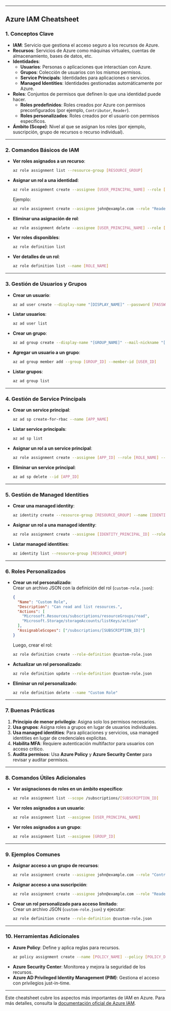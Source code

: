 

---

## **Azure IAM Cheatsheet**

### **1. Conceptos Clave**
- **IAM**: Servicio que gestiona el acceso seguro a los recursos de Azure.
- **Recursos**: Servicios de Azure como máquinas virtuales, cuentas de almacenamiento, bases de datos, etc.
- **Identidades**:
  - **Usuarios**: Personas o aplicaciones que interactúan con Azure.
  - **Grupos**: Colección de usuarios con los mismos permisos.
  - **Service Principals**: Identidades para aplicaciones o servicios.
  - **Managed Identities**: Identidades gestionadas automáticamente por Azure.
- **Roles**: Conjuntos de permisos que definen lo que una identidad puede hacer.
  - **Roles predefinidos**: Roles creados por Azure con permisos preconfigurados (por ejemplo, `Contributor`, `Reader`).
  - **Roles personalizados**: Roles creados por el usuario con permisos específicos.
- **Ámbito (Scope)**: Nivel al que se asignan los roles (por ejemplo, suscripción, grupo de recursos o recurso individual).

---

### **2. Comandos Básicos de IAM**
- **Ver roles asignados a un recurso**:  
  ```bash
  az role assignment list --resource-group [RESOURCE_GROUP]
  ```
- **Asignar un rol a una identidad**:  
  ```bash
  az role assignment create --assignee [USER_PRINCIPAL_NAME] --role [ROLE_NAME] --resource-group [RESOURCE_GROUP]
  ```
  Ejemplo:  
  ```bash
  az role assignment create --assignee john@example.com --role "Reader" --resource-group my-resource-group
  ```
- **Eliminar una asignación de rol**:  
  ```bash
  az role assignment delete --assignee [USER_PRINCIPAL_NAME] --role [ROLE_NAME] --resource-group [RESOURCE_GROUP]
  ```
- **Ver roles disponibles**:  
  ```bash
  az role definition list
  ```
- **Ver detalles de un rol**:  
  ```bash
  az role definition list --name [ROLE_NAME]
  ```

---

### **3. Gestión de Usuarios y Grupos**
- **Crear un usuario**:  
  ```bash
  az ad user create --display-name "[DISPLAY_NAME]" --password [PASSWORD] --user-principal-name [USER_EMAIL]
  ```
- **Listar usuarios**:  
  ```bash
  az ad user list
  ```
- **Crear un grupo**:  
  ```bash
  az ad group create --display-name "[GROUP_NAME]" --mail-nickname "[NICKNAME]"
  ```
- **Agregar un usuario a un grupo**:  
  ```bash
  az ad group member add --group [GROUP_ID] --member-id [USER_ID]
  ```
- **Listar grupos**:  
  ```bash
  az ad group list
  ```

---

### **4. Gestión de Service Principals**
- **Crear un service principal**:  
  ```bash
  az ad sp create-for-rbac --name [APP_NAME]
  ```
- **Listar service principals**:  
  ```bash
  az ad sp list
  ```
- **Asignar un rol a un service principal**:  
  ```bash
  az role assignment create --assignee [APP_ID] --role [ROLE_NAME] --resource-group [RESOURCE_GROUP]
  ```
- **Eliminar un service principal**:  
  ```bash
  az ad sp delete --id [APP_ID]
  ```

---

### **5. Gestión de Managed Identities**
- **Crear una managed identity**:  
  ```bash
  az identity create --resource-group [RESOURCE_GROUP] --name [IDENTITY_NAME]
  ```
- **Asignar un rol a una managed identity**:  
  ```bash
  az role assignment create --assignee [IDENTITY_PRINCIPAL_ID] --role [ROLE_NAME] --resource-group [RESOURCE_GROUP]
  ```
- **Listar managed identities**:  
  ```bash
  az identity list --resource-group [RESOURCE_GROUP]
  ```

---

### **6. Roles Personalizados**
- **Crear un rol personalizado**:  
  Crear un archivo JSON con la definición del rol (`custom-role.json`):  
  ```json
  {
    "Name": "Custom Role",
    "Description": "Can read and list resources.",
    "Actions": [
      "Microsoft.Resources/subscriptions/resourceGroups/read",
      "Microsoft.Storage/storageAccounts/listKeys/action"
    ],
    "AssignableScopes": ["/subscriptions/[SUBSCRIPTION_ID]"]
  }
  ```
  Luego, crear el rol:  
  ```bash
  az role definition create --role-definition @custom-role.json
  ```
- **Actualizar un rol personalizado**:  
  ```bash
  az role definition update --role-definition @custom-role.json
  ```
- **Eliminar un rol personalizado**:  
  ```bash
  az role definition delete --name "Custom Role"
  ```

---

### **7. Buenas Prácticas**
1. **Principio de menor privilegio**: Asigna solo los permisos necesarios.
2. **Usa grupos**: Asigna roles a grupos en lugar de usuarios individuales.
3. **Usa managed identities**: Para aplicaciones y servicios, usa managed identities en lugar de credenciales explícitas.
4. **Habilita MFA**: Requiere autenticación multifactor para usuarios con acceso crítico.
5. **Audita permisos**: Usa **Azure Policy** y **Azure Security Center** para revisar y auditar permisos.

---

### **8. Comandos Útiles Adicionales**
- **Ver asignaciones de roles en un ámbito específico**:  
  ```bash
  az role assignment list --scope /subscriptions/[SUBSCRIPTION_ID]
  ```
- **Ver roles asignados a un usuario**:  
  ```bash
  az role assignment list --assignee [USER_PRINCIPAL_NAME]
  ```
- **Ver roles asignados a un grupo**:  
  ```bash
  az role assignment list --assignee [GROUP_ID]
  ```

---

### **9. Ejemplos Comunes**
- **Asignar acceso a un grupo de recursos**:  
  ```bash
  az role assignment create --assignee john@example.com --role "Contributor" --resource-group my-resource-group
  ```
- **Asignar acceso a una suscripción**:  
  ```bash
  az role assignment create --assignee john@example.com --role "Reader" --scope /subscriptions/[SUBSCRIPTION_ID]
  ```
- **Crear un rol personalizado para acceso limitado**:  
  Crear un archivo JSON (`custom-role.json`) y ejecutar:  
  ```bash
  az role definition create --role-definition @custom-role.json
  ```

---

### **10. Herramientas Adicionales**
- **Azure Policy**: Define y aplica reglas para recursos.
  ```bash
  az policy assignment create --name [POLICY_NAME] --policy [POLICY_DEFINITION_ID]
  ```
- **Azure Security Center**: Monitorea y mejora la seguridad de los recursos.
- **Azure AD Privileged Identity Management (PIM)**: Gestiona el acceso con privilegios just-in-time.

---

Este cheatsheet cubre los aspectos más importantes de IAM en Azure. Para más detalles, consulta la [documentación oficial de Azure IAM](https://docs.microsoft.com/en-us/azure/role-based-access-control/).

